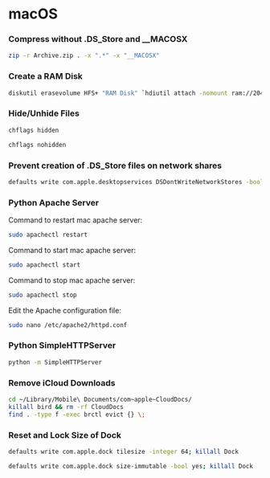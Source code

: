 # macOS

### Compress without .DS_Store and __MACOSX
```bash
zip -r Archive.zip . -x ".*" -x "__MACOSX"
```

### Create a RAM Disk
```bash
diskutil erasevolume HFS+ "RAM Disk" `hdiutil attach -nomount ram://2048000`
```

### Hide/Unhide Files
```bash
chflags hidden 
```
```bash
chflags nohidden 
```

### Prevent creation of .DS_Store files on network shares
```bash
defaults write com.apple.desktopservices DSDontWriteNetworkStores -bool TRUE
```

### Python Apache Server
Command to restart mac apache server:
```bash
sudo apachectl restart
```
Command to start mac apache server:
```bash
sudo apachectl start
```
Command to stop mac apache server:
```bash
sudo apachectl stop
```
Edit the Apache configuration file:
```bash
sudo nano /etc/apache2/httpd.conf
```

### Python SimpleHTTPServer
```bash
python -m SimpleHTTPServer
```

### Remove iCloud Downloads
```bash
cd ~/Library/Mobile\ Documents/com~apple~CloudDocs/
killall bird && rm -rf CloudDocs
find . -type f -exec brctl evict {} \;
```

### Reset and Lock Size of Dock
```bash
defaults write com.apple.dock tilesize -integer 64; killall Dock
```
```bash
defaults write com.apple.dock size-immutable -bool yes; killall Dock
```
